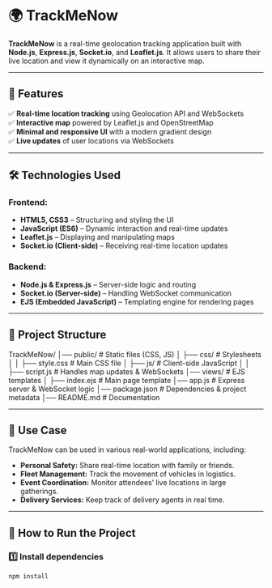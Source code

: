 # 🌍 TrackMeNow  

**TrackMeNow** is a real-time geolocation tracking application built with **Node.js**, **Express.js**, **Socket.io**, and **Leaflet.js**. It allows users to share their live location and view it dynamically on an interactive map.

---

## 📌 Features  

✅ **Real-time location tracking** using Geolocation API and WebSockets  
✅ **Interactive map** powered by Leaflet.js and OpenStreetMap  
✅ **Minimal and responsive UI** with a modern gradient design  
✅ **Live updates** of user locations via WebSockets  

---

## 🛠 Technologies Used  

### **Frontend:**  
- **HTML5, CSS3** – Structuring and styling the UI  
- **JavaScript (ES6)** – Dynamic interaction and real-time updates  
- **Leaflet.js** – Displaying and manipulating maps  
- **Socket.io (Client-side)** – Receiving real-time location updates  

### **Backend:**  
- **Node.js & Express.js** – Server-side logic and routing  
- **Socket.io (Server-side)** – Handling WebSocket communication  
- **EJS (Embedded JavaScript)** – Templating engine for rendering pages  

---

## 📂 Project Structure  
TrackMeNow/ │── public/ # Static files (CSS, JS) │ ├── css/ # Stylesheets │ │ ├── style.css # Main CSS file │ ├── js/ # Client-side JavaScript │ │ ├── script.js # Handles map updates & WebSockets │── views/ # EJS templates │ ├── index.ejs # Main page template │── app.js # Express server & WebSocket logic │── package.json # Dependencies & project metadata │── README.md # Documentation


---

## 🎯 Use Case  

TrackMeNow can be used in various real-world applications, including:  
- **Personal Safety:** Share real-time location with family or friends.  
- **Fleet Management:** Track the movement of vehicles in logistics.  
- **Event Coordination:** Monitor attendees’ live locations in large gatherings.  
- **Delivery Services:** Keep track of delivery agents in real time.  

---

## 🚀 How to Run the Project  

### **1️⃣ Install dependencies**  
```bash
npm install

